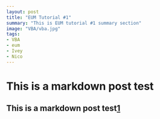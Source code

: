 ```yaml
---
layout: post
title: "EUM Tutorial #1"
summary: "This is EUM tutorial #1 summary section"
image: "VBA/vba.jpg"
tags:
- VBA
- eum
- Ivey
- Nico
---
```


# This is a markdown post test

## This is a markdown post test[1]

[1]: http://markdowntest.testurl